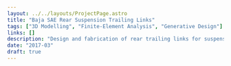 ```yaml
---
layout: ../../layouts/ProjectPage.astro
title: "Baja SAE Rear Suspension Trailing Links"
tags: ["3D Modelling", "Finite-Element Analysis", "Generative Design"]
links: []
description: "Design and fabrication of rear trailing links for suspension system of Baja SAE car. Redesigned using generative design and finite element analysis software. "
date: "2017-03"
draft: true
---
```

